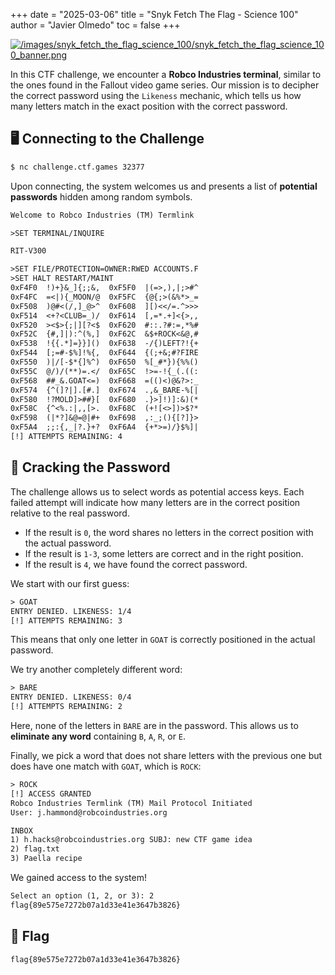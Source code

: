 +++
date = "2025-03-06"
title = "Snyk Fetch The Flag - Science 100"
author = "Javier Olmedo"
toc = false
+++

[![/images/snyk_fetch_the_flag_science_100/snyk_fetch_the_flag_science_100_banner.png](/images/snyk_fetch_the_flag_science_100/snyk_fetch_the_flag_science_100_banner.png)](/images/snyk_fetch_the_flag_science_100/snyk_fetch_the_flag_science_100_banner.png)

In this CTF challenge, we encounter a **Robco Industries terminal**, similar to the ones found in the Fallout video game series. Our mission is to decipher the correct password using the `Likeness` mechanic, which tells us how many letters match in the exact position with the correct password.

## 🖥️ Connecting to the Challenge

```bash
$ nc challenge.ctf.games 32377
```

Upon connecting, the system welcomes us and presents a list of **potential passwords** hidden among random symbols.

```txt
Welcome to Robco Industries (TM) Termlink

>SET TERMINAL/INQUIRE

RIT-V300

>SET FILE/PROTECTION=OWNER:RWED ACCOUNTS.F
>SET HALT RESTART/MAINT
0xF4F0  !)+}&_]{;;&,  0xF5F0  |(=>,),|;>#^
0xF4FC  =<|){_MOON/@  0xF5FC  {@{;>(&%*>_=
0xF508  )@#<(/,]_@>^  0xF608  ][)<</=.^>>>
0xF514  <+?<CLUB=_)/  0xF614  [,=*.+]<{>,,
0xF520  ><$>{;|][?<$  0xF620  #::.?#:=,*%#
0xF52C  {#,]|):^(%,]  0xF62C  &$+ROCK<&@,#
0xF538  !{{.*]=}}]()  0xF638  -/{)LEFT?!{+
0xF544  [;=#-$%]!%{,  0xF644  {(;+&;#?FIRE
0xF550  )|/[-$*{]%^)  0xF650  %[_#*}){%%()
0xF55C  @/)/(**)=.</  0xF65C  !>=-!{_(.((:
0xF568  ##_&.GOAT<=)  0xF668  =(()<)@&?>:_
0xF574  {^(]?|].[#.]  0xF674  .,&_BARE-%[|
0xF580  !?MOLD]>##}[  0xF680  .}>]!)]:&)(*
0xF58C  {^<%.:|,,[>.  0xF68C  (+![<>])>$?*
0xF598  (|*?]&@=@|#+  0xF698  ,:_;(){[?]}>
0xF5A4  ;;:{,_|?.}+?  0xF6A4  {+*>=)/}$%]|
[!] ATTEMPTS REMAINING: 4
```

## 🔑 Cracking the Password

The challenge allows us to select words as potential access keys. Each failed attempt will indicate how many letters are in the correct position relative to the real password.

- If the result is `0`, the word shares no letters in the correct position with the actual password.
- If the result is `1-3`, some letters are correct and in the right position.
- If the result is `4`, we have found the correct password.

We start with our first guess:

```txt
> GOAT
ENTRY DENIED. LIKENESS: 1/4
[!] ATTEMPTS REMAINING: 3
```

This means that only one letter in `GOAT` is correctly positioned in the actual password.

We try another completely different word:

```txt
> BARE
ENTRY DENIED. LIKENESS: 0/4
[!] ATTEMPTS REMAINING: 2
```

Here, none of the letters in `BARE` are in the password. This allows us to **eliminate any word** containing `B`, `A`, `R`, or `E`.

Finally, we pick a word that does not share letters with the previous one but does have one match with `GOAT`, which is `ROCK`:

```txt
> ROCK  
[!] ACCESS GRANTED  
Robco Industries Termlink (TM) Mail Protocol Initiated  
User: j.hammond@robcoindustries.org  

INBOX  
1) h.hacks@robcoindustries.org SUBJ: new CTF game idea  
2) flag.txt  
3) Paella recipe  
```

We gained access to the system!

```txt
Select an option (1, 2, or 3): 2  
flag{89e575e7272b07a1d33e41e3647b3826} 
```

## 🚩 Flag

```txt
flag{89e575e7272b07a1d33e41e3647b3826}
```